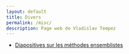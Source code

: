 ```yaml
---
layout: default
title: Divers 
permalink: /misc/
description: Page web de Vladislav Tempez
---
```

- [Diapositives sur les méthodes ensemblistes](https://nc-lycees.netocentre.fr/s/xaDETyezTWX9QXH)
